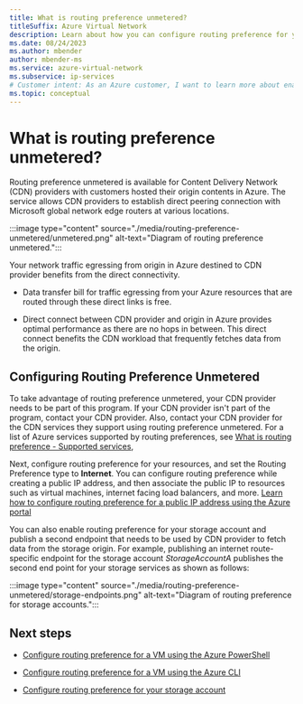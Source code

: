 ```yaml
---
title: What is routing preference unmetered?
titleSuffix: Azure Virtual Network
description: Learn about how you can configure routing preference for your resources egressing data to CDN provider.
ms.date: 08/24/2023
ms.author: mbender
author: mbender-ms
ms.service: azure-virtual-network
ms.subservice: ip-services
# Customer intent: As an Azure customer, I want to learn more about enabling routing preference for my CDN origin resources.
ms.topic: conceptual
---
```


# What is routing preference unmetered?

Routing preference unmetered is available for Content Delivery Network (CDN) providers with customers hosted their origin contents in Azure. The service allows CDN providers to establish direct peering connection with Microsoft global network edge routers at various locations.

:::image type="content" source="./media/routing-preference-unmetered/unmetered.png" alt-text="Diagram of routing preference unmetered.":::

Your network traffic egressing from origin in Azure destined to CDN provider benefits from the direct connectivity.

* Data transfer bill for traffic egressing from your Azure resources that are routed through these direct links is free.

* Direct connect between CDN provider and origin in Azure provides optimal performance as there are no hops in between. This direct connect benefits the CDN workload that frequently fetches data from the origin.

## Configuring Routing Preference Unmetered

To take advantage of routing preference unmetered, your CDN provider needs to be part of this program. If your CDN provider isn't part of the program, contact your CDN provider. Also, contact your CDN provider for the CDN services they support using routing preference unmetered.  For a list of Azure services supported by routing preferences, see [What is routing preference - Supported services](routing-preference-overview.md#supported-services),

Next, configure routing preference for your resources, and set the Routing Preference type to **Internet**. You can configure routing preference while creating a public IP address, and then associate the public IP to resources such as virtual machines, internet facing load balancers, and more. [Learn how to configure routing preference for a public IP address using the Azure portal](./routing-preference-portal.md)

You can also enable routing preference for your storage account and publish a second endpoint that needs to be used by CDN provider to fetch data from the storage origin. For example, publishing an internet route-specific endpoint for the storage account *StorageAccountA* publishes the second end point for your storage services as shown as follows:

:::image type="content" source="./media/routing-preference-unmetered/storage-endpoints.png" alt-text="Diagram of routing preference for storage accounts.":::

## Next steps

* [Configure routing preference for a VM using the Azure PowerShell](./configure-routing-preference-virtual-machine-powershell.md)

* [Configure routing preference for a VM using the Azure CLI](./configure-routing-preference-virtual-machine-cli.md)

* [Configure routing preference for your storage account](../../storage/common/network-routing-preference.md)